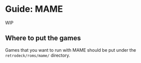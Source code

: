 # Guide: MAME

WIP

## Where to put the games
Games that you want to run with MAME should be put under the `retrodeck/roms/mame/` directory.
